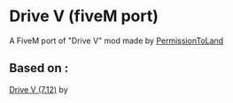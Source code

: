# Drive V (fiveM port)
 A FiveM port of "Drive V" mod made by [PermissionToLand](https://fr.gta5-mods.com/users/PermissionToLand) <br/>

## Based on : <br /> ##
[Drive V (7.12)](https://fr.gta5-mods.com/vehicles/drive-v-realistic-driving-car-handling) by  <br/>
